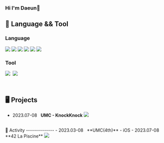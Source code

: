 ### Hi I'm Daeun👋


🔎 Language && Tool
--------------
### Language
<img src="https://img.shields.io/badge/C-A8B9CC?style=flat&logo=C&logoColor=white" />&nbsp;<img src="https://img.shields.io/badge/Swift-F05138?style=flat&logo=Swift&logoColor=white" />&nbsp;<img src="https://img.shields.io/badge/Python-3776AB?style=flat&logo=Python&logoColor=white" />&nbsp;<img src="https://img.shields.io/badge/Java-007396?style=flat&logo=Java&logoColor=white" />&nbsp;<img src="https://img.shields.io/badge/HTML5-E34F26?style=flat&logo=HTML5&logoColor=white" />&nbsp;<img src="https://img.shields.io/badge/CSS3-1572B6?style=flat&logo=CSS3&logoColor=white" />

 ### Tool
  <img src="https://img.shields.io/badge/Xcode-147EFB?style=flat&logo=Xcode&logoColor=white" />&nbsp; <img src="https://img.shields.io/badge/GitHub-181717?style=flat&logo=GitHub&logoColor=white" />

<br>

🖥️ Projects
--------------
- 2023.07-08 &nbsp; **UMC - KnockKnock**  <img src="https://img.shields.io/badge/Swift-F05138?style=flat&logo=Swift&logoColor=white"/>

<br>
💫 Activity
--------------
- 2023.03-08 &nbsp; **UMC(4th)** - iOS
- 2023.07-08 &nbsp; **42 La Piscine**  <img src="https://img.shields.io/badge/42-000000?style=flat&logo=&logoColor=white" />

